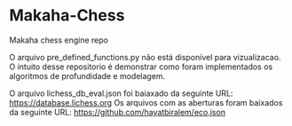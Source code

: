 # Makaha-Chess
Makaha chess engine repo

O arquivo pre_defined_functions.py não está disponível para vizualizacao. O intuito desse repositorio é demonstrar como foram implementados os algoritmos de profundidade e modelagem.

O arquivo lichess_db_eval.json foi baiaxado da seguinte URL: https://database.lichess.org
Os arquivos com as aberturas foram baixados da seguinte URL: https://github.com/hayatbiralem/eco.json
